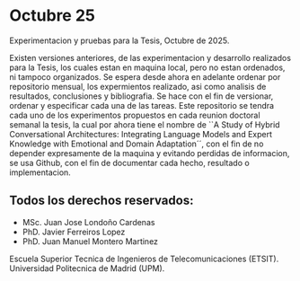 # Octubre 25
Experimentacion y pruebas para la Tesis, Octubre de 2025.

Existen versiones anteriores, de las experimentacion y desarrollo realizados para la Tesis, los cuales estan en maquina local, pero no estan ordenados, ni tampoco organizados. Se espera desde ahora en adelante ordenar por repositorio mensual, los expermientos realizado, asi como analisis de resultados, conclusiones y bibliografia. Se hace con el fin de versionar, ordenar y especificar cada una de las tareas. Este repositorio se tendra cada uno de los experimentos propuestos en cada reunion doctoral semanal  la tesis, la cual por ahora tiene el nombre de ``A Study of Hybrid Conversational Architectures: Integrating Language Models and Expert Knowledge with Emotional and Domain Adaptation´´, con el fin de no depender expresamente de la maquina y evitando perdidas de informacion, se usa Github, con el fin de documentar cada hecho, resultado o implementacion.

## Todos los derechos reservados:
- MSc. Juan Jose Londoño Cardenas
- PhD. Javier Ferreiros Lopez
- PhD. Juan Manuel Montero Martinez<br>

Escuela Superior Tecnica de Ingenieros de Telecomunicaciones (ETSIT).<br>
Universidad Politecnica de Madrid (UPM).<br>


